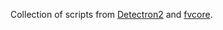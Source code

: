 Collection of scripts from [Detectron2](https://github.com/facebookresearch/detectron2)
and [fvcore](https://github.com/facebookresearch/fvcore).